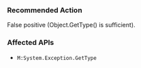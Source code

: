 ### Recommended Action
False positive (Object.GetType() is sufficient).

### Affected APIs
* `M:System.Exception.GetType`
